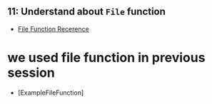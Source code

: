 ## 11: Understand about `File` function
- [File Function Recerence](https://www.terraform.io/docs/language/functions/file.html)

# we used file function in previous session
- [ExampleFileFunction]